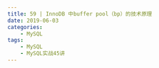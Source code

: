 ```yaml
---
title: 59 | InnoDB 中buffer pool（bp）的技术原理
date: 2019-06-03
categories:
    - MySQL
tags:
    - MySQL
    - MySQL实战45讲
---
```

